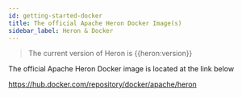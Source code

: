 ```yaml
---
id: getting-started-docker
title: The official Apache Heron Docker Image(s)
sidebar_label: Heron & Docker
---
```

<!--
    Licensed to the Apache Software Foundation (ASF) under one
    or more contributor license agreements.  See the NOTICE file
    distributed with this work for additional information
    regarding copyright ownership.  The ASF licenses this file
    to you under the Apache License, Version 2.0 (the
    "License"); you may not use this file except in compliance
    with the License.  You may obtain a copy of the License at
      http://www.apache.org/licenses/LICENSE-2.0
    Unless required by applicable law or agreed to in writing,
    software distributed under the License is distributed on an
    "AS IS" BASIS, WITHOUT WARRANTIES OR CONDITIONS OF ANY
    KIND, either express or implied.  See the License for the
    specific language governing permissions and limitations
    under the License.
-->

> The current version of Heron is {{heron:version}}

The official Apache Heron Docker image is located at the link below

<a target="_blank" href="https://hub.docker.com/repository/docker/apache/heron">https://hub.docker.com/repository/docker/apache/heron</a>


